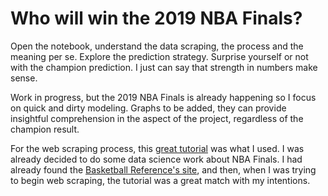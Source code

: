 # Who will win the 2019 NBA Finals?

Open the notebook, understand the data scraping, the process and the meaning per se. Explore the prediction strategy. Surprise yourself or not with the champion prediction. I just can say that strength in numbers make sense.

Work in progress, but the 2019 NBA Finals is already happening so I focus on quick and dirty modeling. Graphs to be added, they can provide insightful comprehension in the aspect of the project, regardless of the champion result.

For the web scraping process, this [great tutorial](https://medium.com/data-hackers/como-fazer-web-scraping-em-python-23c9d465a37f) was what I used. I was already decided to do some data science work about NBA Finals. I had already found the [Basketball Reference's site](https://www.basketball-reference.com), and then, when I was trying to begin web scraping, the tutorial was a great match with my intentions.
